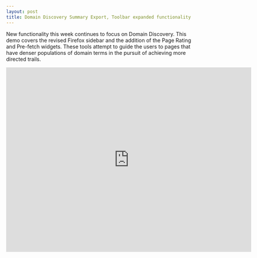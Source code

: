 ```yaml
---
layout: post
title: Domain Discovery Summary Export, Toolbar expanded functionality
---
```


New functionality this week continues to focus on Domain Discovery. This demo covers the revised Firefox sidebar and the addition of the Page Rating and Pre-fetch widgets. These tools attempt to guide the users to pages that have denser populations of domain terms in the pursuit of achieving more directed trails.

<iframe src="https://youtu.be/fhDamGWTElM" width="665" height="500" allowfullscreen="" frameborder="0"></iframe>
